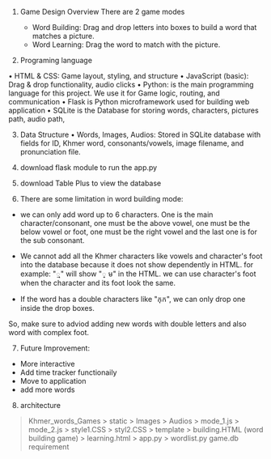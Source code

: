 1.	 Game Design Overview
        There are 2 game modes
        - Word Building: Drag and drop letters into boxes to build a word that matches a picture.
        - Word Learning: Drag the word to match with the picture.

2.	 Programing language

•	HTML & CSS: Game layout, styling, and structure
•	JavaScript (basic): Drag & drop functionality, audio clicks
•	Python: is the main programming language for this project. We use it for Game logic, routing, and communication
•	Flask is Python microframework used for building web application
•	SQLite is the Database for storing words, characters, pictures path, audio path,

3.	Data Structure
•	Words, Images, Audios: Stored in SQLite database with fields for ID, Khmer word, consonants/vowels, image filename, and pronunciation file.

4. download flask module to run the app.py

5. download Table Plus to view the database

6. There are some limitation in word building mode:

- we can only add word up to 6 characters. One is the main character/consonant, one must be the above vowel, one must be the below vowel or foot, one must be the right vowel
and the last one is for the sub consonant.

- We cannot add all the Khmer characters like vowels and character's foot into the database because it does not show dependently in HTML.
for example: "្ម"​ will show "្​ ម"​ in the HTML. we can use character's foot when the character and its foot look the same.

- If the word has a double characters like "កុក", we can only drop one inside the drop boxes. 

So, make sure to adviod adding new words with double letters and also word with complex foot.

7. Future Improvement:

- More interactive
- Add time tracker functionaily
- Move to application
- add more words

8. architecture

> Khmer_words_Games
        > static
            > Images
            > Audios
            > mode_1.js
            > mode_2.js
            > style1.CSS
            > styl2.CSS
        > template
           > building.HTML  (word building game)
           > learning.html
        > app.py
        > wordlist.py
> game.db 
> requirement
